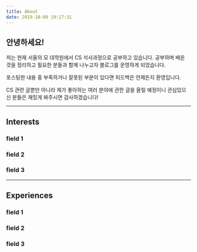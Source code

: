 ```yaml
---
title: About
date: 2019-10-09 19:17:31
---
```


## 안녕하세요!
저는 현재 서울의 모 대학원에서 CS 석사과정으로 공부하고 있습니다.
공부하며 배운 것을 정리하고 필요한 분들과 함께 나누고자 블로그를 운영하게 되었습니다.

포스팅한 내용 중 부족하거나 잘못된 부분이 있다면 피드백은 언제든지 환영입니다.

CS 관련 글뿐만 아니라 제가 좋아하는 여러 분야에 관한 글을 올릴 예정이니 관심있으신 분들은 재밌게 봐주시면 감사하겠습니다!

***

## Interests
### field 1
### field 2
### field 3

***

## Experiences
### field 1
### field 2
### field 3